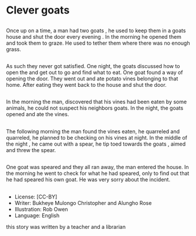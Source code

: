 # Clever goats

##
Once up on a time, a man had two
goats , he used to keep them in a
goats house and shut the door
every evening .
In the morning he opened them
and took them to graze.
He used to tether them where
there was no enough grass.

##
As such they never got satisfied.
One night, the goats discussed how
to open the and get out to go and
find what to eat.
One goat found a way of opening
the door. They went out and ate
potato vines belonging to that
home. After eating they went back
to the house and shut the door.

##
In the morning the man, discovered
that his vines had been eaten by
some animals, he could not
suspect his neighbors goats.
In the night, the goats opened and
ate the vines.

##
The following morning the man
found the vines eaten, he
quarreled and quarreled, he
planned to be checking on his
vines at night.
In the middle of the night , he
came out with a spear, he tip toed
towards the goats , aimed and
threw the spear.

##
One goat was speared and they all
ran away, the man entered the
house.
In the morning he went to check
for what he had speared, only to
find out that he had speared his
own goat.
He was very sorry about the
incident.

##
* License: [CC-BY]
* Writer: Bukheye Mulongo Christopher and Alungho Rose
* Illustration: Rob Owen
* Language: English

this story was written by a teacher and a librarian
